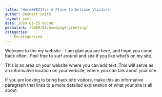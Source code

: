 ```yaml
---
title: 'Here&#8217;s A Place to Welcome Visitors'
author: Bennett Smith
layout: post
date: 2009-01-25 08:00
permalink: /2009/01/homepage-greeting/
categories:
  - Uncategorized
---
```

Welcome to the my website – I am glad you are here, and hope you come back often.  Feel free to surf around and see if you like what’s on my site.

This is an area on your website where you can add text. This will serve as an informative location on your website, where you can talk about your site.

If you are looking to bring back site visitors, make this an informative paragraph that links to a more detailed explanation of what your site is all about.

